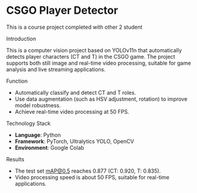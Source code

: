 # CSGO Player Detector
This is a course project completed with other 2 student

Introduction

This is a computer vision project based on YOLOv11n that automatically detects player characters (CT and T) in the CSGO game. The project supports both still image and real-time video processing, suitable for game analysis and live streaming applications.

Function
- Automatically classify and detect CT and T roles.
- Use data augmentation (such as HSV adjustment, rotation) to improve model robustness.
- Achieve real-time video processing at 50 FPS.

Technology Stack
- **Language**: Python
- **Framework**: PyTorch, Ultralytics YOLO, OpenCV
- **Environment**: Google Colab

Results
- The test set mAP@0.5 reaches 0.877 (CT: 0.920, T: 0.835).
- Video processing speed is about 50 FPS, suitable for real-time applications.
